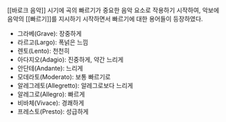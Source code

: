 [[바로크 음악]] 시기에 곡의 빠르기가 중요한 음악 요소로 작용하기 시작하여, 악보에 음악의 [[빠르기]]를 지시하기 시작하면서 빠르기에 대한 용어들이 등장하였다. 
+ 그라베(Grave): 장중하게
+ 라르고(Largo): 폭넑은 느낌
+ 렌토(Lento): 천천히
+ 아다지오(Adagio): 진중하게, 약간 느리게
+ 안단테(Andante): 느리게
+ 모데라토(Moderato): 보통 빠르기로
+ 알레그레토(Allegretto): 알레그로보다 느리게
+ 알레그로(Allegro): 빠르게
+ 비바체(Vivace): 경쾌하게
+ 프레스토(Presto): 성급하게